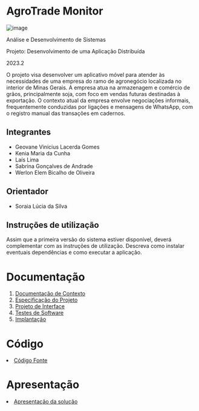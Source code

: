 # AgroTrade Monitor

![image](https://github.com/ICEI-PUC-Minas-PMV-ADS/pmv-ads-2023-2-e5-proj-empext-t2-projAgronegocio/assets/32153247/6008aa1c-fdb7-4fc5-893e-e285db0e699e)

Análise e Desenvolvimento de Sistemas

Projeto: Desenvolvimento de uma Aplicação Distribuída

2023.2

O projeto visa desenvolver um aplicativo móvel para atender às necessidades de uma empresa do ramo de agronegócio localizada no interior de Minas Gerais. A empresa atua na armazenagem e comércio de grãos, principalmente soja, com foco em vendas futuras destinadas à exportação. O contexto atual da empresa envolve negociações informais, frequentemente conduzidas por ligações e mensagens de WhatsApp, com o registro manual das transações em cadernos.

## Integrantes

* Geovane Vinicius Lacerda Gomes
* Kenia Maria da Cunha
* Laís Lima
* Sabrina Gonçalves de Andrade
* Werlon Elem Bicalho de Oliveira

## Orientador

* Soraia Lúcia da Silva

## Instruções de utilização

Assim que a primeira versão do sistema estiver disponível, deverá complementar com as instruções de utilização. Descreva como instalar eventuais dependências e como executar a aplicação.

# Documentação

<ol>
<li><a href="docs/01-Documentação de Contexto.md"> Documentação de Contexto</a></li>
<li><a href="docs/02-Especificação do Projeto.md"> Especificação do Projeto</a></li>
<li><a href="docs/03-Projeto de Interface.md"> Projeto de Interface</a></li>
<li><a href="docs/04-Testes de Software.md"> Testes de Software</a></li>
<li><a href="docs/05-Implantação.md"> Implantação</a></li>
</ol>

# Código

<li><a href="https://github.com/ICEI-PUC-Minas-PMV-ADS/pmv-ads-2023-2-e5-proj-empext-t2-projAgronegocio/tree/main/src"> Código Fonte</a></li>

# Apresentação

<li><a href="presentation/README.md"> Apresentação da solução</a></li>

